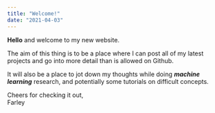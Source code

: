 ```yaml
---
title: "Welcome!"
date: "2021-04-03"
---
```


**Hello** and welcome to my new website. 

The aim of this thing is to be a place where I can post all of my latest projects and go into more detail than is allowed on Github.

It will also be a place to jot down my thoughts while doing ***machine learning*** research, and potentially some tutorials on difficult concepts.

Cheers for checking it out,</br>
Farley